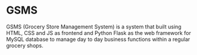 # GSMS
GSMS (Grocery Store Management System) is a system that built using HTML, CSS and JS as frontend and Python Flask as the web framework for MySQL database to manage day to day business functions within a regular grocery shops.
